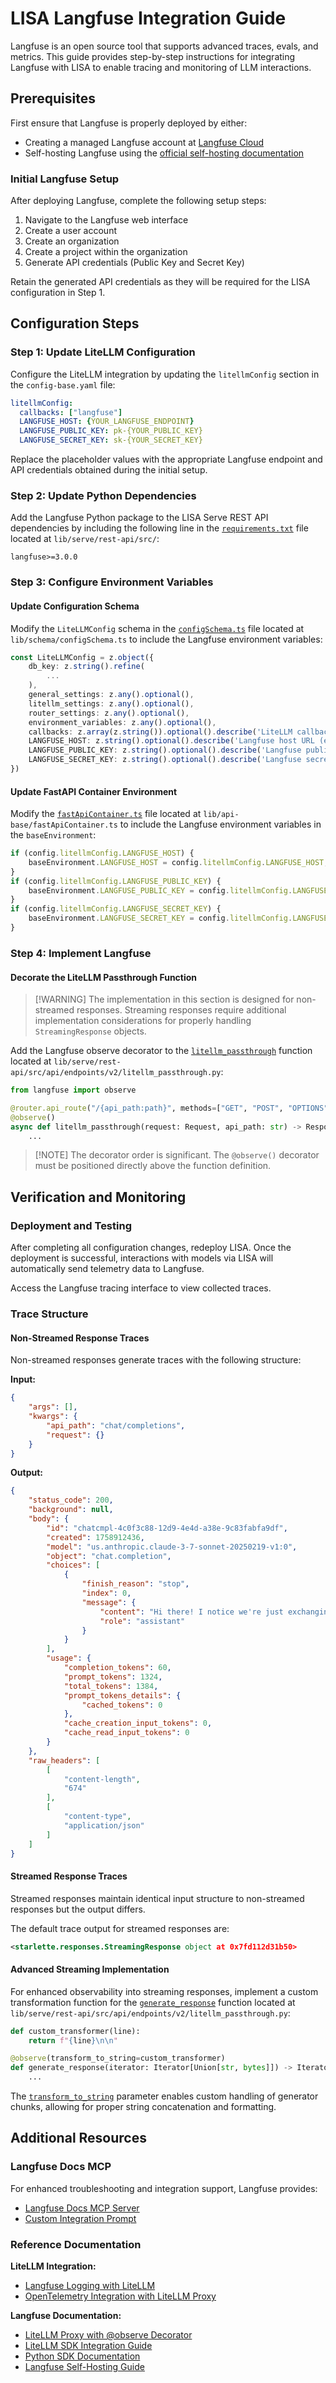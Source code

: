 # LISA Langfuse Integration Guide

Langfuse is an open source tool that supports advanced traces, evals, and metrics. This guide provides step-by-step instructions for integrating Langfuse with LISA to enable tracing and monitoring of LLM interactions.

## Prerequisites

First ensure that Langfuse is properly deployed by either:

- Creating a managed Langfuse account at [Langfuse Cloud](https://langfuse.com)
- Self-hosting Langfuse using the [official self-hosting documentation](https://langfuse.com/self-hosting)

### Initial Langfuse Setup

After deploying Langfuse, complete the following setup steps:

1. Navigate to the Langfuse web interface
2. Create a user account
3. Create an organization
4. Create a project within the organization
5. Generate API credentials (Public Key and Secret Key)

Retain the generated API credentials as they will be required for the LISA configuration in Step 1.

## Configuration Steps

### Step 1: Update LiteLLM Configuration

Configure the LiteLLM integration by updating the `litellmConfig` section in the `config-base.yaml` file:

```yaml
litellmConfig:
  callbacks: ["langfuse"]
  LANGFUSE_HOST: {YOUR_LANGFUSE_ENDPOINT}
  LANGFUSE_PUBLIC_KEY: pk-{YOUR_PUBLIC_KEY}
  LANGFUSE_SECRET_KEY: sk-{YOUR_SECRET_KEY}
```

Replace the placeholder values with the appropriate Langfuse endpoint and API credentials obtained during the initial setup.

### Step 2: Update Python Dependencies

Add the Langfuse Python package to the LISA Serve REST API dependencies by including the following line in the [`requirements.txt`](https://github.com/awslabs/LISA/blob/main/lib/serve/rest-api/src/requirements.txt) file located at `lib/serve/rest-api/src/`:

```
langfuse>=3.0.0
```

### Step 3: Configure Environment Variables

#### Update Configuration Schema

Modify the `LiteLLMConfig` schema in the [`configSchema.ts`](https://github.com/awslabs/LISA/blob/main/lib/schema/configSchema.ts#L758) file located at `lib/schema/configSchema.ts` to include the Langfuse environment variables:

```typescript
const LiteLLMConfig = z.object({
    db_key: z.string().refine(
        ...
    ),
    general_settings: z.any().optional(),
    litellm_settings: z.any().optional(),
    router_settings: z.any().optional(),
    environment_variables: z.any().optional(),
    callbacks: z.array(z.string()).optional().describe('LiteLLM callbacks to enable (e.g., ["langfuse"])'),
    LANGFUSE_HOST: z.string().optional().describe('Langfuse host URL (e.g., https://us.cloud.langfuse.com)'),
    LANGFUSE_PUBLIC_KEY: z.string().optional().describe('Langfuse public key for authentication'),
    LANGFUSE_SECRET_KEY: z.string().optional().describe('Langfuse secret key for authentication'),
})
```

#### Update FastAPI Container Environment

Modify the [`fastApiContainer.ts`](https://github.com/awslabs/LISA/blob/95a38b055044b0930df7b66ca4fa25dc58fddcd8/lib/api-base/fastApiContainer.ts#L64) file located at `lib/api-base/fastApiContainer.ts` to include the Langfuse environment variables in the `baseEnvironment`:

```typescript
if (config.litellmConfig.LANGFUSE_HOST) {
    baseEnvironment.LANGFUSE_HOST = config.litellmConfig.LANGFUSE_HOST;
}
if (config.litellmConfig.LANGFUSE_PUBLIC_KEY) {
    baseEnvironment.LANGFUSE_PUBLIC_KEY = config.litellmConfig.LANGFUSE_PUBLIC_KEY;
}
if (config.litellmConfig.LANGFUSE_SECRET_KEY) {
    baseEnvironment.LANGFUSE_SECRET_KEY = config.litellmConfig.LANGFUSE_SECRET_KEY;
}
```

### Step 4: Implement Langfuse

#### Decorate the LiteLLM Passthrough Function

> [!WARNING] The implementation in this section is designed for non-streamed responses. Streaming responses require additional implementation considerations for properly handling `StreamingResponse` objects.

Add the Langfuse observe decorator to the [`litellm_passthrough`](https://github.com/awslabs/LISA/blob/main/lib/serve/rest-api/src/api/endpoints/v2/litellm_passthrough.py#L94) function located at `lib/serve/rest-api/src/api/endpoints/v2/litellm_passthrough.py`:

```python
from langfuse import observe

@router.api_route("/{api_path:path}", methods=["GET", "POST", "OPTIONS", "PUT", "PATCH", "DELETE", "HEAD"])
@observe()
async def litellm_passthrough(request: Request, api_path: str) -> Response:
    ...
```

> [!NOTE] The decorator order is significant. The `@observe()` decorator must be positioned directly above the function definition.

## Verification and Monitoring

### Deployment and Testing

After completing all configuration changes, redeploy LISA. Once the deployment is successful, interactions with models via LISA will automatically send telemetry data to Langfuse.

Access the Langfuse tracing interface to view collected traces.

### Trace Structure

#### Non-Streamed Response Traces

Non-streamed responses generate traces with the following structure:

**Input:**
```json
{
    "args": [],
    "kwargs": {
        "api_path": "chat/completions",
        "request": {}
    }
}
```

**Output:**
```json
{
    "status_code": 200,
    "background": null,
    "body": {
        "id": "chatcmpl-4c0f3c88-12d9-4e4d-a38e-9c83fabfa9df",
        "created": 1758912436,
        "model": "us.anthropic.claude-3-7-sonnet-20250219-v1:0",
        "object": "chat.completion",
        "choices": [
            {
                "finish_reason": "stop",
                "index": 0,
                "message": {
                    "content": "Hi there! I notice we're just exchanging greetings. Is there something I can help you with today? I'm happy to assist with questions, provide information on a topic you're interested in, or help with a specific task. Just let me know what you need!",
                    "role": "assistant"
                }
            }
        ],
        "usage": {
            "completion_tokens": 60,
            "prompt_tokens": 1324,
            "total_tokens": 1384,
            "prompt_tokens_details": {
                "cached_tokens": 0
            },
            "cache_creation_input_tokens": 0,
            "cache_read_input_tokens": 0
        }
    },
    "raw_headers": [
        [
            "content-length",
            "674"
        ],
        [
            "content-type",
            "application/json"
        ]
    ]
}
```

#### Streamed Response Traces

Streamed responses maintain identical input structure to non-streamed responses but the output differs.

The default trace output for streamed responses are:
```xml
<starlette.responses.StreamingResponse object at 0x7fd112d31b50>
```

#### Advanced Streaming Implementation

For enhanced observability into streaming responses, implement a custom transformation function for the [`generate_response`](https://github.com/awslabs/LISA/blob/main/lib/serve/rest-api/src/api/endpoints/v2/litellm_passthrough.py#L84) function located at `lib/serve/rest-api/src/api/endpoints/v2/litellm_passthrough.py`:

```python
def custom_transformer(line):
    return f"{line}\n\n"

@observe(transform_to_string=custom_transformer)
def generate_response(iterator: Iterator[Union[str, bytes]]) -> Iterator[str]:
    ...
```

The [`transform_to_string`](https://python.reference.langfuse.com/langfuse#observe) parameter enables custom handling of generator chunks, allowing for proper string concatenation and formatting.

## Additional Resources

### Langfuse Docs MCP

For enhanced troubleshooting and integration support, Langfuse provides:

- [Langfuse Docs MCP Server](https://langfuse.com/docs/docs-mcp)
- [Custom Integration Prompt](https://langfuse.com/docs/observability/get-started)

### Reference Documentation

**LiteLLM Integration:**
- [Langfuse Logging with LiteLLM](https://docs.litellm.ai/docs/proxy/logging#langfuse)
- [OpenTelemetry Integration with LiteLLM Proxy](https://litellm.vercel.app/docs/observability/langfuse_otel_integration#with-litellm-proxy)

**Langfuse Documentation:**
- [LiteLLM Proxy with @observe Decorator](https://langfuse.com/guides/cookbook/integration_litellm_proxy)
- [LiteLLM SDK Integration Guide](https://langfuse.com/integrations/frameworks/litellm-sdk)
- [Python SDK Documentation](https://python.reference.langfuse.com/langfuse)
- [Langfuse Self-Hosting Guide](https://langfuse.com/self-hosting)
